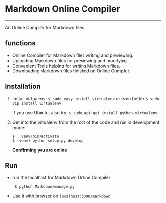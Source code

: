 # Markdown Online Compiler

***

An Online Compiler for Markdown files

## functions

* Online Compiler for Markdown files writing and previewing.
* Uploading Markdown files for previewing and modifying.
* Convenient Tools helping for writing Markdown files.
* Downloading Markdown files finished on Online Compiler.

## Installation

1. Install virtualenv: `$ sudo easy_install virtualenv`
   or even better:`$ sudo pip install virtualenv`
   
   If you use Ubuntu, also try: `$ sudo apt-get install python-virtualenv`
2. Get into the virtualenv from the root of the code and run in development mode:
   
   ```
   $ . venv/bin/activate
   $ (venv) python setup.py develop
   ```

   **Confirming you are online**

## Run

* run the localhost for Markdown Online Compiler
  ```
   $ python Markdown/manage.py
  ```
* Use it with browser on `localhost:5000/markdown`
